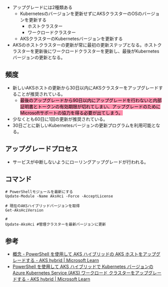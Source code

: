 - アップグレードには2種類ある
	- Kubernetesのバージョンを更新せずにAKSクラスターのOSのバージョンを更新する
		- ホストクラスター
		- ワークロードクラスター
	- AKSクラスターのKubernetesバージョンを更新する
- AKSのホストクラスターの更新が常に最初の更新ステップとなる。ホストクラスターを更新後にワークロードクラスターを更新し、最後がKubernetesバージョンの更新となる。

## 頻度
- 新しいAKSホストの更新から30日以内にAKSクラスターをアップグレードすることが推奨されている。
	- <mark style="background: #FF5582A6;">最後のアップグレードから90日以内にアップグレードを行わないと内部証明書とトークンの有効期限が切れてしまい、アップグレードのためにMicrosoftサポートの協力を得る必要が出てしまう。</mark>
- 少なくとも60日に1回の更新が推奨されている。
- 30日ごとに新しいKubernetesバージョンの更新プログラムを利用可能となる。

## アップグレードプロセス
- サービスが中断しないようにローリングアップグレードが行われる。

## コマンド
```
# PowerShellモジュールを最新にする
Update-Module -Name AksHci -Force -AcceptLicense

# 現在のAKSハイブリッドバージョンを取得
Get-AksHciVersion

# 
Update-AksHci #管理クラスターを最新バージョンに更新

```


## 参考
- [概念 - PowerShell を使用して AKS ハイブリッドの AKS ホストをアップグレードする - AKS hybrid | Microsoft Learn](https://learn.microsoft.com/ja-jp/azure/aks/hybrid/update-akshci-host-powershell)
- [PowerShell を使用して AKS ハイブリッドで Kubernetes バージョンのAzure Kubernetes Service (AKS) ワークロード クラスターをアップグレードする - AKS hybrid | Microsoft Learn](https://learn.microsoft.com/ja-jp/azure/aks/hybrid/upgrade)